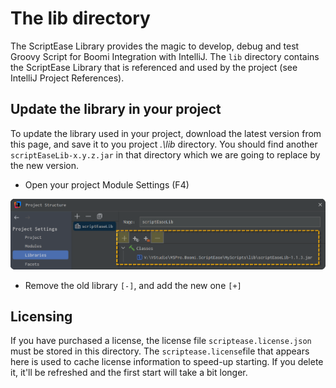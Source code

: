 # The lib directory

The ScriptEase Library provides the magic to develop, debug and test Groovy Script for Boomi Integration with IntelliJ. The `lib` directory contains the ScriptEase Library that is referenced and used by the project (see IntelliJ Project References).

## Update the library in your project

To update the library used in your project, download the latest version from this page, and save it to you project *.\lib* directory. You should find another `scriptEaseLib-x.y.z.jar` in that directory which we are going to replace by the new version.

* Open your project Module Settings (F4)

![image-20241210085818214](.assets/image-20241210085818214.png)

* Remove the old library `[-]`, and add the new one `[+]`

## Licensing

If you have purchased a license, the license file `scriptease.license.json` must be stored in this directory. The `scriptease.license`file that appears here is used to cache license information to speed-up starting. If you delete it, it'll be refreshed and the first start will take a bit longer.